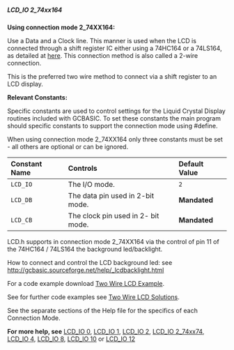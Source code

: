 <div class="section">

<div class="titlepage">

<div>

<div>

##### <span id="_lcd_io_2_74xx164"></span>LCD\_IO 2\_74xx164

</div>

</div>

</div>

<span class="strong">**Using connection mode 2\_74XX164:**</span>

Use a Data and a Clock line. This manner is used when the LCD is
connected through a shift register IC either using a 74HC164 or a
74LS164, as detailed at
<a href="http://gcbasic.sourceforge.net/library/DIAGRAMS/2-Wire%20LCD/" class="link">here</a>.
This connection method is also called a 2-wire connection.

This is the preferred two wire method to connect via a shift register to
an LCD display.

<span class="strong">**Relevant Constants:**</span>

Specific constants are used to control settings for the Liquid Crystal
Display routines included with GCBASIC. To set these constants the main
program should specific constants to support the connection mode using
\#define.

When using connection mode 2\_74XX164 only three constants must be set -
all others are optional or can be ignored.

<div class="informaltable">

| <span class="strong">**Constant Name**</span> | <span class="strong">**Controls**</span> | <span class="strong">**Default Value**</span> |
|:----------------------------------------------|:-----------------------------------------|:----------------------------------------------|
| `LCD_IO`                                      | The I/O mode.                            | `2`                                           |
| `LCD_DB`                                      | The data pin used in 2-bit mode.         | <span class="strong">**Mandated**</span>      |
| `LCD_CB`                                      | The clock pin used in 2- bit mode.       | <span class="strong">**Mandated**</span>      |

</div>

LCD.h supports in connection mode 2\_74XX164 via the control of pin 11
of the 74HC164 / 74LS164 the background led/backlight.

How to connect and control the LCD background led: see
<http://gcbasic.sourceforge.net/help/_lcdbacklight.html>

For a code example download
<a href="http://gcbasic.sourceforge.net/library/DEMO%20CODE/Demo%20code%20for%20lcd/Demo%20mode%202.gcb" class="link">Two Wire LCD Example</a>.

See for further code examples see
<a href="http://github.com/Anobium/Great-Cow-BASIC-Demonstration-Sources/tree/master/LCD_Solutions" class="link">Two Wire LCD Solutions</a>.

See the separate sections of the Help file for the specifics of each
Connection Mode.

<span class="strong">**For more help, see**</span>
<a href="_lcd_io_0.html" class="link" title="LCD_IO 0">LCD_IO 0</a>,
<a href="_lcd_io_1.html" class="link" title="LCD_IO 1">LCD_IO 1</a>,
<a href="_lcd_io_2.html" class="link" title="LCD_IO 2">LCD_IO 2</a>,
<a href="_lcd_io_2_74xx174.html" class="link" title="LCD_IO 2_74xx174">LCD_IO 2_74xx74</a>,
<a href="_lcd_io_4.html" class="link" title="LCD_IO 4">LCD_IO 4</a>,
<a href="_lcd_io_8.html" class="link" title="LCD_IO 8">LCD_IO 8</a>,
<a href="_lcd_io_10.html" class="link" title="LCD_IO 10">LCD_IO 10</a>
or
<a href="_lcd_io_12.html" class="link" title="LCD_IO 12">LCD_IO 12</a>

</div>

